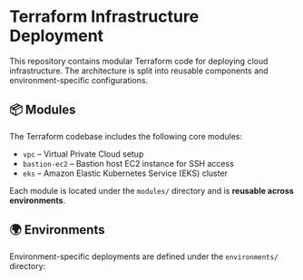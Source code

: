 # Terraform Infrastructure Deployment

This repository contains modular Terraform code for deploying cloud infrastructure. The architecture is split into reusable components and environment-specific configurations.

## 📦 Modules

The Terraform codebase includes the following core modules:

- `vpc` – Virtual Private Cloud setup
- `bastion-ec2` – Bastion host EC2 instance for SSH access
- `eks` – Amazon Elastic Kubernetes Service (EKS) cluster

Each module is located under the `modules/` directory and is **reusable across environments**.

## 🌍 Environments

Environment-specific deployments are defined under the `environments/` directory:
